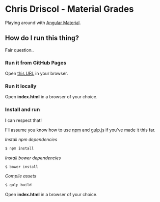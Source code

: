 # Chris Driscol - Material Grades
Playing around with [Angular Material](https://material.angularjs.org).

## How do I run this thing?
Fair question..

### Run it from GitHub Pages
Open [this URL](http://cdriscol.github.io/materialgrades/) in your browser.

### Run it locally
Open **index.html** in a browser of your choice.

### Install and run
I can respect that!

I'll assume you know how to use [npm](https://github.com/npm/npm) and [gulp.js](http://gulpjs.com/) if you've made it this far.

*Install npm dependencies*
```bash
$ npm install
```

*Install bower dependencies*
```bash
$ bower install
```

*Compile assets*
```bash
$ gulp build
```

Open **index.html** in a browser of your choice.